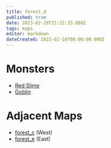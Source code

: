 ```yaml
---
title: forest_d
published: true
date: 2023-02-28T21:22:33.000Z
tags: maps
editor: markdown
dateCreated: 2023-02-16T00:00:00.000Z
---
```



# Monsters
 * [Red Slime](/monsters/red-slime)
 * [Goblin](/monsters/goblin)

# Adjacent Maps
 * [forest_c](/maps/forest_c) (West)
 * [forest_e](/maps/forest_e) (East)
